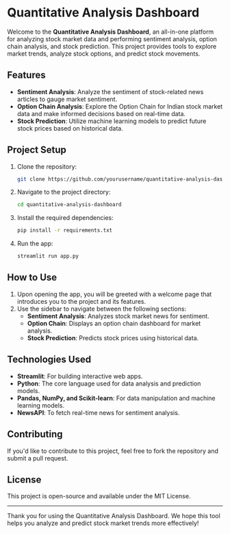 

# Quantitative Analysis Dashboard

Welcome to the **Quantitative Analysis Dashboard**, an all-in-one platform for analyzing stock market data and performing sentiment analysis, option chain analysis, and stock prediction. This project provides tools to explore market trends, analyze stock options, and predict stock movements.

## Features

- **Sentiment Analysis**: Analyze the sentiment of stock-related news articles to gauge market sentiment.
- **Option Chain Analysis**: Explore the Option Chain for Indian stock market data and make informed decisions based on real-time data.
- **Stock Prediction**: Utilize machine learning models to predict future stock prices based on historical data.

## Project Setup

1. Clone the repository:

   ```bash
   git clone https://github.com/yourusername/quantitative-analysis-dashboard.git
   ```

2. Navigate to the project directory:

   ```bash
   cd quantitative-analysis-dashboard
   ```

3. Install the required dependencies:

   ```bash
   pip install -r requirements.txt
   ```

4. Run the app:

   ```bash
   streamlit run app.py
   ```

## How to Use

1. Upon opening the app, you will be greeted with a welcome page that introduces you to the project and its features.
2. Use the sidebar to navigate between the following sections:
   - **Sentiment Analysis**: Analyzes stock market news for sentiment.
   - **Option Chain**: Displays an option chain dashboard for market analysis.
   - **Stock Prediction**: Predicts stock prices using historical data.

## Technologies Used

- **Streamlit**: For building interactive web apps.
- **Python**: The core language used for data analysis and prediction models.
- **Pandas, NumPy, and Scikit-learn**: For data manipulation and machine learning models.
- **NewsAPI**: To fetch real-time news for sentiment analysis.

## Contributing

If you'd like to contribute to this project, feel free to fork the repository and submit a pull request.

## License

This project is open-source and available under the MIT License.

---

Thank you for using the Quantitative Analysis Dashboard. We hope this tool helps you analyze and predict stock market trends more effectively!

